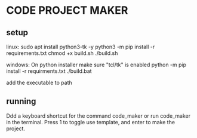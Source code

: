 # CODE PROJECT MAKER #

## setup ##
linux:
    sudo apt install python3-tk -y
    python3 -m pip install -r requirements.txt
    chmod +x build.sh
    ./build.sh

windows:
    On python installer make sure "tcl/tk" is enabled
    python -m pip install -r requirments.txt
    ./build.bat

add the executable to path

## running ##
Ddd a keyboard shortcut for the command code_maker or run code_maker in the terminal.
Press 1 to toggle use template, and enter to make the project.